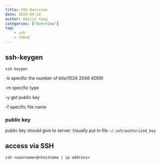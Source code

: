 ```yaml
---
title: SSH Overview
date: 2020-04-18
author: Haolin Yang
categories: ["Overview"]
tag:
    - ssh
    - chmod
---
```

## ssh-keygen

`ssh-keygen`

-b specific the number of bits(1024 2048 4069)

-m specific type

-y get public key

-f specific file name

### public key

public key should give to server. Usually put in file `~/.ssh/authorized_key`

## access via SSH

`ssh <username>@<hostname | ip address>`
